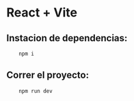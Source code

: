 # React + Vite
## Instacion de dependencias: 
``` bash
    npm i
```

## Correr el proyecto: 
``` bash 
    npm run dev
```
